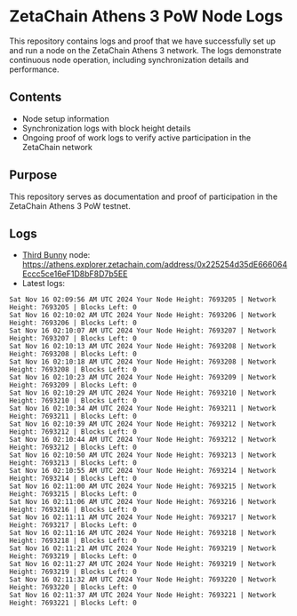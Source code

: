 # ZetaChain Athens 3 PoW Node Logs
This repository contains logs and proof that we have successfully set up and run a node on the ZetaChain Athens 3 network. The logs demonstrate continuous node operation, including synchronization details and performance.

## Contents
- Node setup information
- Synchronization logs with block height details
- Ongoing proof of work logs to verify active participation in the ZetaChain network

## Purpose
This repository serves as documentation and proof of participation in the ZetaChain Athens 3 PoW testnet.

## Logs

- [Third Bunny](https://thirdbunny.xyz/) node: https://athens.explorer.zetachain.com/address/0x225254d35dE666064Eccc5ce16eF1D8bF8D7b5EE
- Latest logs:
```
Sat Nov 16 02:09:56 AM UTC 2024 Your Node Height: 7693205 | Network Height: 7693205 | Blocks Left: 0
Sat Nov 16 02:10:02 AM UTC 2024 Your Node Height: 7693206 | Network Height: 7693206 | Blocks Left: 0
Sat Nov 16 02:10:07 AM UTC 2024 Your Node Height: 7693207 | Network Height: 7693207 | Blocks Left: 0
Sat Nov 16 02:10:13 AM UTC 2024 Your Node Height: 7693208 | Network Height: 7693208 | Blocks Left: 0
Sat Nov 16 02:10:18 AM UTC 2024 Your Node Height: 7693208 | Network Height: 7693208 | Blocks Left: 0
Sat Nov 16 02:10:23 AM UTC 2024 Your Node Height: 7693209 | Network Height: 7693209 | Blocks Left: 0
Sat Nov 16 02:10:29 AM UTC 2024 Your Node Height: 7693210 | Network Height: 7693210 | Blocks Left: 0
Sat Nov 16 02:10:34 AM UTC 2024 Your Node Height: 7693211 | Network Height: 7693211 | Blocks Left: 0
Sat Nov 16 02:10:39 AM UTC 2024 Your Node Height: 7693212 | Network Height: 7693212 | Blocks Left: 0
Sat Nov 16 02:10:44 AM UTC 2024 Your Node Height: 7693212 | Network Height: 7693212 | Blocks Left: 0
Sat Nov 16 02:10:50 AM UTC 2024 Your Node Height: 7693213 | Network Height: 7693213 | Blocks Left: 0
Sat Nov 16 02:10:55 AM UTC 2024 Your Node Height: 7693214 | Network Height: 7693214 | Blocks Left: 0
Sat Nov 16 02:11:00 AM UTC 2024 Your Node Height: 7693215 | Network Height: 7693215 | Blocks Left: 0
Sat Nov 16 02:11:06 AM UTC 2024 Your Node Height: 7693216 | Network Height: 7693216 | Blocks Left: 0
Sat Nov 16 02:11:11 AM UTC 2024 Your Node Height: 7693217 | Network Height: 7693217 | Blocks Left: 0
Sat Nov 16 02:11:16 AM UTC 2024 Your Node Height: 7693218 | Network Height: 7693218 | Blocks Left: 0
Sat Nov 16 02:11:21 AM UTC 2024 Your Node Height: 7693219 | Network Height: 7693219 | Blocks Left: 0
Sat Nov 16 02:11:27 AM UTC 2024 Your Node Height: 7693219 | Network Height: 7693219 | Blocks Left: 0
Sat Nov 16 02:11:32 AM UTC 2024 Your Node Height: 7693220 | Network Height: 7693220 | Blocks Left: 0
Sat Nov 16 02:11:37 AM UTC 2024 Your Node Height: 7693221 | Network Height: 7693221 | Blocks Left: 0
```
